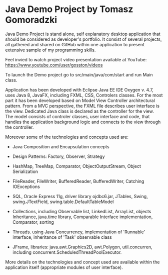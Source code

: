 # Java Demo Project by Tomasz Gomoradzki

Java Demo Project is stand alone, self explanatory desktop application that should be considered as developer's portfolio.
It consist of several projects, all gathered and shared on GitHub within one application to present extensive sample of my programming skills.

Feel invied to watch project video presentation available at YouTube: https://www.youtube.com/user/gosston/videos

To launch the Demo project go to src/main/java/com/start and run Main class.

Application has been developed with Eclipse Java EE IDE Oxygen v. 4.7, uses Java 8, JavaFX, including FXML, CSS, Controlers classes. For the most part it has been developed based on Model View Controller architectural pattern. From a MVC perspective, the FXML file describes user interface is the view. Dedicated Java class is declared as the controller for the view. The model consists of controler classes, user interface and code, that handles the application background logic and connects to the view through the controller.


Moreover some of the technologies and concepts used are:

- Java Composition and Encapsulation concepts

- Design Patterns: Factory, Observer, Strategy

- HashMap, TreeMap, Comparator, ObjectOutputStream, Object Serialization

- FileReader, FileWriter, BufferedReader,  BufferedWriter, Catching IOExceptions

- SQL, Oracle Express 11g, driver library ojdbc6.jar, JTables, Swing, swing.JTextField, swing.table.DefaultTableModel

- Collections, including Observable list, LinkedList, ArrayList, objects Inheritance, java.time library, Comparable Interface implementation, Comparator, sorting

- Threads. using Java Concurrency, implementation of 'Runnable' interface, inheritance of 'Task' observable class

- JFrame, libraries: java.awt.Graphics2D, awt.Polygon, util.concurren, including concurrent.ScheduledThreadPoolExecutor.

More details on the technologies and concept used are available within the application itself (appropriate modules of user interface).